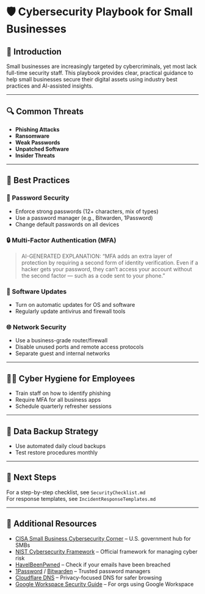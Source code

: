 # 🛡️ Cybersecurity Playbook for Small Businesses

## 📘 Introduction
Small businesses are increasingly targeted by cybercriminals, yet most lack full-time security staff. This playbook provides clear, practical guidance to help small businesses secure their digital assets using industry best practices and AI-assisted insights.

---

## 🔍 Common Threats
- **Phishing Attacks**
- **Ransomware**
- **Weak Passwords**
- **Unpatched Software**
- **Insider Threats**

---

## 🔐 Best Practices

### 🔑 Password Security
- Enforce strong passwords (12+ characters, mix of types)
- Use a password manager (e.g., Bitwarden, 1Password)
- Change default passwords on all devices

### 🔒 Multi-Factor Authentication (MFA)
> AI-GENERATED EXPLANATION:
> “MFA adds an extra layer of protection by requiring a second form of identity verification. Even if a hacker gets your password, they can’t access your account without the second factor — such as a code sent to your phone.”

### 🔄 Software Updates
- Turn on automatic updates for OS and software
- Regularly update antivirus and firewall tools

### 🌐 Network Security
- Use a business-grade router/firewall
- Disable unused ports and remote access protocols
- Separate guest and internal networks

---

## 🧑‍🏫 Cyber Hygiene for Employees
- Train staff on how to identify phishing
- Require MFA for all business apps
- Schedule quarterly refresher sessions

---

## 💾 Data Backup Strategy
- Use automated daily cloud backups
- Test restore procedures monthly

---

## 🧭 Next Steps
For a step-by-step checklist, see `SecurityChecklist.md`  
For response templates, see `IncidentResponseTemplates.md`

---

## 🔗 Additional Resources

- [CISA Small Business Cybersecurity Corner](https://www.cisa.gov/resources-tools/services/small-business-cybersecurity-corner) – U.S. government hub for SMBs
- [NIST Cybersecurity Framework](https://www.nist.gov/cyberframework) – Official framework for managing cyber risk
- [HaveIBeenPwned](https://haveibeenpwned.com/) – Check if your emails have been breached
- [1Password](https://1password.com/) / [Bitwarden](https://bitwarden.com/) – Trusted password managers
- [Cloudflare DNS](https://1.1.1.1/) – Privacy-focused DNS for safer browsing
- [Google Workspace Security Guide](https://support.google.com/a/answer/7587183?hl=en) – For orgs using Google Workspace


